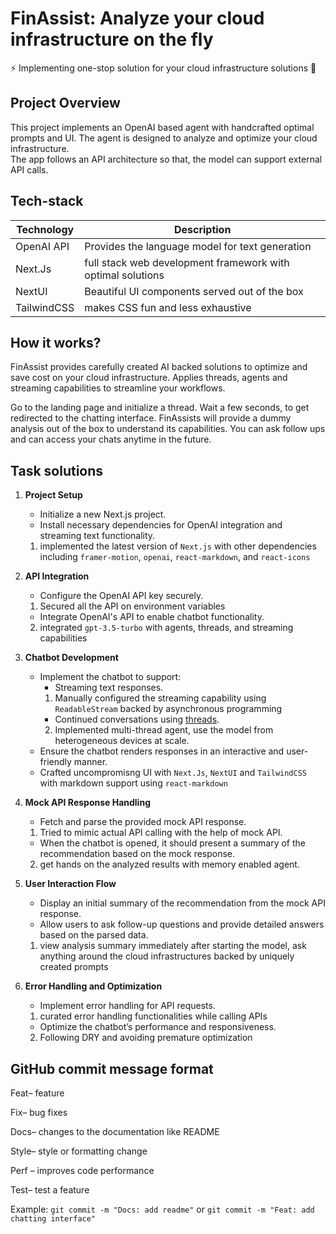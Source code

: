 # FinAssist: Analyze your cloud infrastructure on the fly  

⚡ Implementing one-stop solution for your cloud infrastructure solutions 💪

## Project Overview

This project implements an OpenAI based agent with handcrafted optimal prompts and UI. The agent is designed to analyze and optimize your cloud infrastructure.  
The app follows an API architecture so that, the model can support external API calls.

## Tech-stack

| Technology | Description                                                           |
|------------|-----------------------------------------------------------------------|
| OpenAI API | Provides the language model for text generation                       |
| Next.Js    | full stack web development framework with optimal solutions           |
| NextUI     | Beautiful UI components served out of the box                         |
| TailwindCSS| makes CSS fun and less exhaustive                                     |

## How it works?

FinAssist provides carefully created AI backed solutions to optimize and save cost on your cloud infrastructure. Applies threads, agents and streaming capabilities to streamline your workflows.

Go to the landing page and initialize a thread. Wait a few seconds, to get redirected to the chatting interface. FinAssists will provide a dummy analysis out of the box to understand its capabilities. You can ask follow ups and can access your chats anytime in the future.

## Task solutions

1. **Project Setup**
    - Initialize a new Next.js project.
    - Install necessary dependencies for OpenAI integration and streaming text functionality.

    1. implemented the latest version of `Next.js` with other dependencies including `framer-motion`, `openai`, `react-markdown`, and `react-icons` 

2. **API Integration**
    - Configure the OpenAI API key securely.
    1. Secured all the API on environment variables
    - Integrate OpenAI's API to enable chatbot functionality.
    2. integrated `gpt-3.5-turbo` with agents, threads, and streaming capabilities

3. **Chatbot Development**
    - Implement the chatbot to support:
        - Streaming text responses.
        1. Manually configured the streaming capability using `ReadableStream` backed by asynchronous programming
        - Continued conversations using [threads](https://platform.openai.com/docs/api-reference/threads).
        2. Implemented multi-thread agent, use the model from heterogeneous devices at scale.
    - Ensure the chatbot renders responses in an interactive and user-friendly manner.
    * Crafted uncompromisng UI with `Next.Js`, `NextUI` and `TailwindCSS` with markdown support using `react-markdown`

4. **Mock API Response Handling**
    - Fetch and parse the provided mock API response.
    1. Tried to mimic actual API calling with the help of mock API.
    - When the chatbot is opened, it should present a summary of the recommendation based on the mock response.
    2. get hands on the analyzed results with memory enabled agent.

5. **User Interaction Flow**
    - Display an initial summary of the recommendation from the mock API response.
    - Allow users to ask follow-up questions and provide detailed answers based on the parsed data.
    1. view analysis summary immediately after starting the model, ask anything around the cloud infrastructures backed by uniquely created prompts
6. **Error Handling and Optimization**
    - Implement error handling for API requests.
    1. curated error handling functionalities while calling APIs
    - Optimize the chatbot’s performance and responsiveness.
    2. Following DRY and avoiding premature optimization


## GitHub commit message format

Feat– feature

Fix– bug fixes

Docs– changes to the documentation like README

Style– style or formatting change

Perf – improves code performance

Test– test a feature

Example: `git commit -m "Docs: add readme"` or `git commit -m "Feat: add chatting interface"`